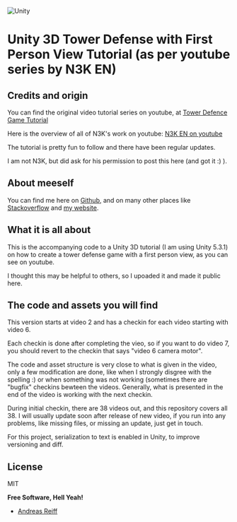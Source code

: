 ![Unity](https://unity3d.com/profiles/unity3d/themes/unity/images/company/brand/logos/primary/unity-logo.png)

# Unity 3D Tower Defense with First Person View Tutorial (as per youtube series by N3K EN)

Credits and origin
----

You can find the original video tutorial series on youtube, at [Tower Defence Game Tutorial](https://www.youtube.com/playlist?list=PLLH3mUGkfFCU0r9DkUKwRduWpcmpAzojc)

Here is the overview of all of N3K's work on youtube: [
N3K EN on youtube](https://www.youtube.com/channel/UCtQPCnbIB7SP_gM1Xtv8bDQ)

The tutorial is pretty fun to follow and there have been regular updates.

I am not N3K, but did ask for his permission to post this here (and got it :) ).

About meeself
----
You can find me here on [Github](https://github.com/andirapandi/), and on many other places like [Stackoverflow](http://stackoverflow.com/users/586754/andreas-reiff) and [my website](http://www.andreas-reiff.de/).

What it is all about
----
This is the accompanying code to a Unity 3D tutorial (I am using Unity 5.3.1) on how to create a tower defense game with a first person view, as you can see on youtube.

I thought this may be helpful to others, so I upoaded it and made it public here.

The code and assets you will find
----
This version starts at video 2 and has a checkin for each video starting with video 6.

Each checkin is done after completing the vieo, so if you want to do video 7, you should revert to the checkin that says "video 6 camera motor".

The code and asset structure is very close to what is given in the video, only a few modification are done, like when I strongly disgree with the spelling :) or when something was not working (sometimes there are "bugfix" checkins bewteen the videos. Generally, what is presented in the end of the video is working with the next checkin.

During initial checkin, there are 38 videos out, and this repository covers all 38. I will usually update soon after release of new video, if you run into any problems, like missing files, or missing an update, just get in touch.

For this project, serialization to text is enabled in Unity, to improve versioning and diff.

License
----

MIT

**Free Software, Hell Yeah!**

- [Andreas Reiff](http://www.andreas-reiff.de)
